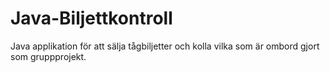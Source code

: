 # Java-Biljettkontroll
 Java applikation för att sälja tågbiljetter och kolla vilka som är ombord gjort som gruppprojekt.
